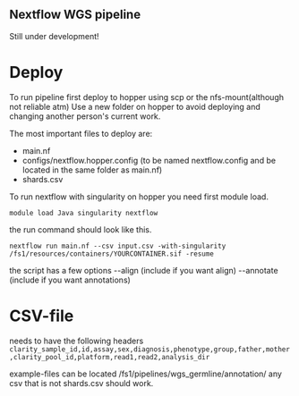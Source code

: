 ## Nextflow WGS pipeline

Still under development!

# Deploy
To run pipeline first deploy to hopper using scp or the nfs-mount(although not reliable atm)
Use a new folder on hopper to avoid deploying and changing another person's current work.


The most important files to deploy are:
* main.nf 
* configs/nextflow.hopper.config (to be named nextflow.config and be located in the same folder as main.nf)
* shards.csv

To run nextflow with singularity on hopper you need first module load.

`module load Java singularity nextflow`

the run command should look like this.

`nextflow run main.nf --csv input.csv -with-singularity /fs1/resources/containers/YOURCONTAINER.sif -resume`

the script has a few options
--align (include if you want align)
--annotate (include if you want annotations)


# CSV-file
needs to have the following headers
`clarity_sample_id,id,assay,sex,diagnosis,phenotype,group,father,mother,clarity_pool_id,platform,read1,read2,analysis_dir`

example-files can be located /fs1/pipelines/wgs_germline/annotation/ any csv that is not shards.csv should work.
